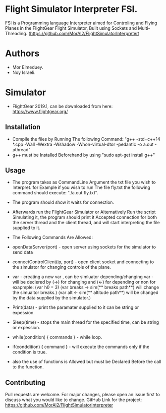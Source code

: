 # Flight Simulator Interpreter FSI.

FSI is a Programming language Interpreter aimed for Controling and Flying Planes in the FlightGear Flight Simulator, Built using Sockets and Multi-Threading.
(https://github.com/MorAl2/FlightSimulatorInterpreter)

# Authors

- Mor Elmeduey.
- Noy Israeli.

# Simulator

- FlightGear 2019.1, can be downloaded from here: https://www.flightgear.org/

## Installation

- Compile the files by Running The following Command:
"g++ -std=c++14 *.cpp -Wall -Wextra -Wshadow -Wnon-virtual-dtor -pedantic -o a.out -pthread"
- g++ must be Installed Beforehand by using "sudo apt-get install g++" 

## Usage

- The program takes as CommandLine Argument the txt file you wish to Interpret.
for Example if you wish to run The file fly.txt the following command should execute:
"./a.out fly.txt".

- The program should show it waits for connection.

- Afterwards run the FlightGear Simulator or Alternatively Run the script Simulating it, the program should print it Accepted connection for both the server thread and the client thread, and will start interpreting the file supplied to it.

- The Following Commands Are Allowed:

- openDataServer(port) - open server using sockets for the simulator to send data 

- connectControlClient(ip, port) - open client socket and connecting to the simulator for changing controls of the plane.

- var - creating a new var , 
can be simluator depending/changing var - will be declered by (->) for changing and (<-) for depending or non for exapmple: 
(var h0 = 3)
 (var breaks -> sim(** breaks path**) will change the simualtor breaks.)
 (var alt <- sim(** altitude path**) will be changed by the data supplied by the simulator.)

- Print(data) - print the paramater supplied to it can be string or expession.
   
- Sleep(time) - stops the main thread for the specified time, can be string or expession.
   
- while(condition) { commands } - while loop.
   
- if(conddition) { command } - will execute the commands only if the condition is true.
    
- also the use of functions is Allowed but must be Declared Before the call to the function.

## Contributing
Pull requests are welcome. For major changes, please open an issue first to discuss what you would like to change.
GitHub Link for the project: https://github.com/MorAl2/FlightSimulatorInterpreter
